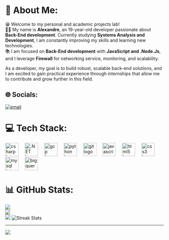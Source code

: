 # 💫 About Me:
😁 Welcome to my personal and academic projects lab!<br>
👦🏻 My name is **Alexandre**, an 19-year-old developer passionate about **Back-End development**. Currently studying **Systems Analysis and Development**, I am constantly improving my skills and learning new technologies.<br>
📚 I am focused on **Back-End development** with **JavaScript and .Node.Js**, and I leverage **Firewall** for networking service, monitoring, and scalability.<br>

As a developer, my goal is to build robust, scalable back-end solutions, and I am excited to gain practical experience through internships that allow me to contribute and grow further in this field.

## 🌐 Socials:
[![email](https://img.shields.io/badge/Email-D14836?logo=gmail&logoColor=white)](dre0692@gmail.com)
# 💻 Tech Stack:
<div align="left">
  <img src="https://cdn.jsdelivr.net/gh/devicons/devicon/icons/csharp/csharp-original.svg" height="42" alt="csharp logo" />
  <img width="12" />
  <img src="https://cdn.jsdelivr.net/gh/devicons/devicon/icons/dot-net/dot-net-original.svg" height="42" alt=".NET logo" />
  <img width="12" />
  <img src="https://cdn.jsdelivr.net/gh/devicons/devicon/icons/googlecloud/googlecloud-original.svg" height="42" alt="gcp logo" />
  <img width="12" />
  <img src="https://cdn.jsdelivr.net/gh/devicons/devicon/icons/python/python-original.svg" height="42" alt="python logo" />
  <img width="12" />
  <img src="https://cdn.jsdelivr.net/gh/devicons/devicon/icons/git/git-original.svg" height="42" alt="git logo" />
  <img width="12" />
  <img src="https://cdn.jsdelivr.net/gh/devicons/devicon/icons/javascript/javascript-original.svg" height="42" alt="javascript logo" />
  <img width="12" />
  <img src="https://cdn.jsdelivr.net/gh/devicons/devicon/icons/html5/html5-original.svg" height="42" alt="html5 logo" />
  <img width="12" />
  <img src="https://cdn.jsdelivr.net/gh/devicons/devicon/icons/css3/css3-original.svg" height="42" alt="css3 logo" />
  <img width="12" />
  <img src="https://cdn.jsdelivr.net/gh/devicons/devicon/icons/mysql/mysql-original.svg" height="42" alt="mysql logo" />
  <img width="12" />
  <img src="https://www.vectorlogo.zone/logos/google_bigquery/google_bigquery-icon.svg" height="42" alt="bigquery logo" />
</div>

# 📊 GitHub Stats:
![](https://github-readme-stats.vercel.app/api?username=GuilhermeCosta-Tech&theme=dark&hide_border=true&include_all_commits=false&count_private=false)<br/>
![](https://nirzak-streak-stats.vercel.app/?user=GuilhermeCosta-Tech&theme=dark&hide_border=true)<br/>
![](https://github-readme-stats.vercel.app/api/top-langs/?username=GuilhermeCosta-Tech&theme=dark&hide_border=true&include_all_commits=false&count_private=false&layout=compact)
![Streak Stats](https://streak-stats.demolab.com?user=GuilhermeCosta-Tech&theme=radical&hide_border=true)


---
[![](https://visitcount.itsvg.in/api?id=GuilhermeCosta-Tech&icon=0&color=0)](https://visitcount.itsvg.in)


